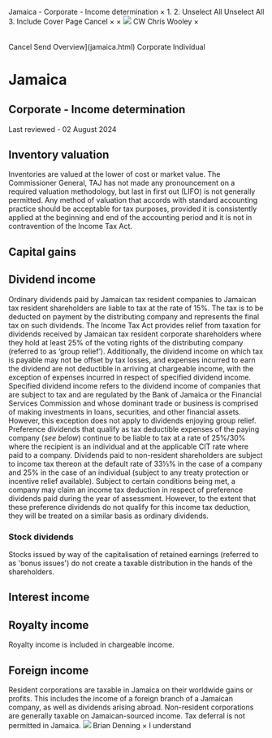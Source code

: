Jamaica - Corporate - Income determination
×
1.
2.
Unselect All
Unselect All
3.
Include Cover Page
Cancel
×
×
![](-/media/world-wide-tax-summaries/attachments/global---chris-wooley.ashx%3Frev=ac5e5f3223b34096b1afc2a6009c7320&revision=ac5e5f32-23b3-4096-b1af-c2a6009c7320&hash=859B7ADC84DC2CBEC9760E9E6EE7DE6D0A8BFCDF)
CW
Chris Wooley
×
######
Cancel
Send
Overview](jamaica.html)
Corporate
Individual
# Jamaica
## Corporate - Income determination
Last reviewed - 02 August 2024
## Inventory valuation
Inventories are valued at the lower of cost or market value. The Commissioner General, TAJ has not made any pronouncement on a required valuation methodology, but last in first out (LIFO) is not generally permitted.
Any method of valuation that accords with standard accounting practice should be acceptable for tax purposes, provided it is consistently applied at the beginning and end of the accounting period and it is not in contravention of the Income Tax Act.
## Capital gains
## Dividend income
Ordinary dividends paid by Jamaican tax resident companies to Jamaican tax resident shareholders are liable to tax at the rate of 15%. The tax is to be deducted on payment by the distributing company and represents the final tax on such dividends. The Income Tax Act provides relief from taxation for dividends received by Jamaican tax resident corporate shareholders where they hold at least 25% of the voting rights of the distributing company (referred to as ‘group relief’).
Additionally, the dividend income on which tax is payable may not be offset by tax losses, and expenses incurred to earn the dividend are not deductible in arriving at chargeable income, with the exception of expenses incurred in respect of specified dividend income. Specified dividend income refers to the dividend income of companies that are subject to tax and are regulated by the Bank of Jamaica or the Financial Services Commission and whose dominant trade or business is comprised of making investments in loans, securities, and other financial assets. However, this exception does not apply to dividends enjoying group relief.
Preference dividends that qualify as tax deductible expenses of the paying company (*see below*) continue to be liable to tax at a rate of 25%/30% where the recipient is an individual and at the applicable CIT rate where paid to a company. Dividends paid to non-resident shareholders are subject to income tax thereon at the default rate of 33⅓% in the case of a company and 25% in the case of an individual (subject to any treaty protection or incentive relief available).
Subject to certain conditions being met, a company may claim an income tax deduction in respect of preference dividends paid during the year of assessment. However, to the extent that these preference dividends do not qualify for this income tax deduction, they will be treated on a similar basis as ordinary dividends.
### Stock dividends
Stocks issued by way of the capitalisation of retained earnings (referred to as 'bonus issues') do not create a taxable distribution in the hands of the shareholders.
## Interest income
## Royalty income
Royalty income is included in chargeable income.
## Foreign income
Resident corporations are taxable in Jamaica on their worldwide gains or profits. This includes the income of a foreign branch of a Jamaican company, as well as dividends arising abroad. Non-resident corporations are generally taxable on Jamaican-sourced income.
Tax deferral is not permitted in Jamaica.
![](-/media/world-wide-tax-summaries/attachments/jamaica---brian-denning.ashx%3Frev=24a3dbb2d6a746a48f45224277f301fa&revision=24a3dbb2-d6a7-46a4-8f45-224277f301fa&hash=981737E120909F0B43796CEA7D812B335536CEF9)
Brian Denning
×
I understand